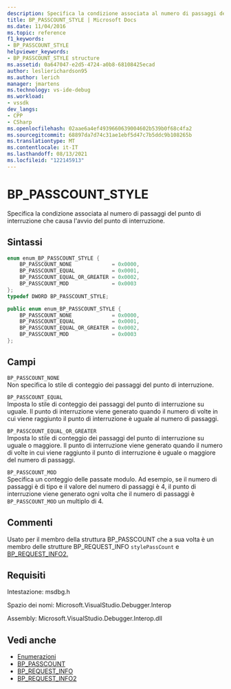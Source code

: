 ```yaml
---
description: Specifica la condizione associata al numero di passaggi del punto di interruzione che causa l'avvio del punto di interruzione.
title: BP_PASSCOUNT_STYLE | Microsoft Docs
ms.date: 11/04/2016
ms.topic: reference
f1_keywords:
- BP_PASSCOUNT_STYLE
helpviewer_keywords:
- BP_PASSCOUNT_STYLE structure
ms.assetid: 0a647047-e2d5-4724-a0b8-68108425ecad
author: leslierichardson95
ms.author: lerich
manager: jmartens
ms.technology: vs-ide-debug
ms.workload:
- vssdk
dev_langs:
- CPP
- CSharp
ms.openlocfilehash: 02aae6a4ef4939660639004602b539b0f68c4fa2
ms.sourcegitcommit: 68897da7d74c31ae1ebf5d47c7b5ddc9b108265b
ms.translationtype: MT
ms.contentlocale: it-IT
ms.lasthandoff: 08/13/2021
ms.locfileid: "122145913"
---
```

# <a name="bp_passcount_style"></a>BP_PASSCOUNT_STYLE
Specifica la condizione associata al numero di passaggi del punto di interruzione che causa l'avvio del punto di interruzione.

## <a name="syntax"></a>Sintassi

```cpp
enum enum_BP_PASSCOUNT_STYLE {
    BP_PASSCOUNT_NONE             = 0x0000,
    BP_PASSCOUNT_EQUAL            = 0x0001,
    BP_PASSCOUNT_EQUAL_OR_GREATER = 0x0002,
    BP_PASSCOUNT_MOD              = 0x0003
};
typedef DWORD BP_PASSCOUNT_STYLE;
```

```csharp
public enum enum_BP_PASSCOUNT_STYLE {
    BP_PASSCOUNT_NONE             = 0x0000,
    BP_PASSCOUNT_EQUAL            = 0x0001,
    BP_PASSCOUNT_EQUAL_OR_GREATER = 0x0002,
    BP_PASSCOUNT_MOD              = 0x0003
};
```

## <a name="fields"></a>Campi
`BP_PASSCOUNT_NONE`\
Non specifica lo stile di conteggio dei passaggi del punto di interruzione.

`BP_PASSCOUNT_EQUAL`\
Imposta lo stile di conteggio dei passaggi del punto di interruzione su uguale. Il punto di interruzione viene generato quando il numero di volte in cui viene raggiunto il punto di interruzione è uguale al numero di passaggi.

`BP_PASSCOUNT_EQUAL_OR_GREATER`\
Imposta lo stile di conteggio dei passaggi del punto di interruzione su uguale o maggiore. Il punto di interruzione viene generato quando il numero di volte in cui viene raggiunto il punto di interruzione è uguale o maggiore del numero di passaggi.

`BP_PASSCOUNT_MOD`\
Specifica un conteggio delle passate modulo. Ad esempio, se il numero di passaggi è di tipo e il valore del numero di passaggi è 4, il punto di interruzione viene generato ogni volta che il numero di passaggi è `BP_PASSCOUNT_MOD` un multiplo di 4.

## <a name="remarks"></a>Commenti
Usato per il membro della struttura BP_PASSCOUNT che a sua volta è un membro delle strutture BP_REQUEST_INFO `stylePassCount` e [BP_REQUEST_INFO2.](../../../extensibility/debugger/reference/bp-request-info2.md) [](../../../extensibility/debugger/reference/bp-passcount.md) [](../../../extensibility/debugger/reference/bp-request-info.md)

## <a name="requirements"></a>Requisiti
Intestazione: msdbg.h

Spazio dei nomi: Microsoft.VisualStudio.Debugger.Interop

Assembly: Microsoft.VisualStudio.Debugger.Interop.dll

## <a name="see-also"></a>Vedi anche
- [Enumerazioni](../../../extensibility/debugger/reference/enumerations-visual-studio-debugging.md)
- [BP_PASSCOUNT](../../../extensibility/debugger/reference/bp-passcount.md)
- [BP_REQUEST_INFO](../../../extensibility/debugger/reference/bp-request-info.md)
- [BP_REQUEST_INFO2](../../../extensibility/debugger/reference/bp-request-info2.md)
